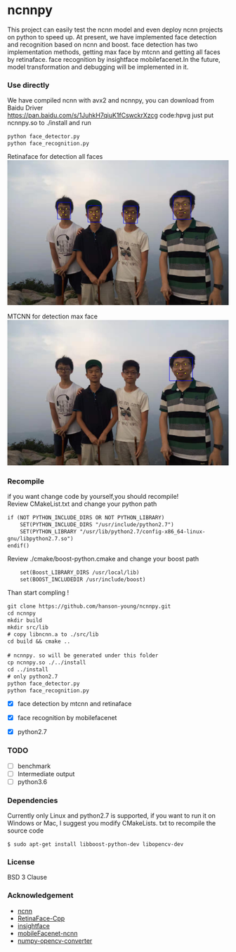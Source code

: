 # ncnnpy
This project can easily test the ncnn model and even deploy ncnn projects on python to speed up.
At present, we have implemented face detection and recognition based on ncnn and boost.
face detection has two implementation methods, getting max face by mtcnn and getting all faces by retinaface. 
face recognition by insightface mobilefacenet.In the future, model transformation and debugging will be implemented in it.




### Use directly
We have compiled ncnn with avx2 and ncnnpy, you can download from Baidu Driver  
https://pan.baidu.com/s/1JuhkH7qiuK1fCswckrXzcg code:hpvg
just put ncnnpy.so to ./install and run
```buildoutcfg
python face_detector.py
python face_recognition.py
```
Retinaface for detection all faces  
![all%20faces.jpg](https://github.com/hanson-young/ncnnpy/blob/master/install/all%20faces.jpg)

MTCNN for detection max face  
![max%20face.jpg](https://github.com/hanson-young/ncnnpy/blob/master/install/max%20face.jpg)


### Recompile
if you want change code by yourself,you should recompile!  
Review CMakeList.txt and change your python path 
```
if (NOT PYTHON_INCLUDE_DIRS OR NOT PYTHON_LIBRARY)
    SET(PYTHON_INCLUDE_DIRS "/usr/include/python2.7")
    SET(PYTHON_LIBRARY "/usr/lib/python2.7/config-x86_64-linux-gnu/libpython2.7.so")
endif()
```
Review ./cmake/boost-python.cmake and change your boost path 
```buildoutcfg
    set(Boost_LIBRARY_DIRS /usr/local/lib)
    set(BOOST_INCLUDEDIR /usr/include/boost)
```
Than start compling !
```buildoutcfg
git clone https://github.com/hanson-young/ncnnpy.git
cd ncnnpy 
mkdir build
mkdir src/lib
# copy libncnn.a to ./src/lib
cd build && cmake ..

# ncnnpy. so will be generated under this folder
cp ncnnpy.so ./../install
cd ../install
# only python2.7
python face_detector.py
python face_recognition.py
```




- [x] face detection by mtcnn and retinaface
- [x] face recognition by mobilefacenet
- [x] python2.7 


### TODO
- [ ] benchmark 
- [ ] Intermediate output 
- [ ] python3.6 

### Dependencies
Currently only Linux and python2.7 is supported, if you want to run it on Windows or Mac,
I suggest you modify CMakeLists. txt to recompile the source code
```buildoutcfg
$ sudo apt-get install libboost-python-dev libopencv-dev
```
### License
BSD 3 Clause

### Acknowledgement
- [ncnn](https://github.com/Tencent/ncnn)
- [RetinaFace-Cpp](https://github.com/Charrin/RetinaFace-Cpp)
- [insightface](https://github.com/deepinsight/insightface)
- [mobileFacenet-ncnn](https://github.com/honghuCode/mobileFacenet-ncnn/tree/feature/mobilefacenet-mxnet2caffe)
- [numpy-opencv-converter](https://github.com/spillai/numpy-opencv-converter)
